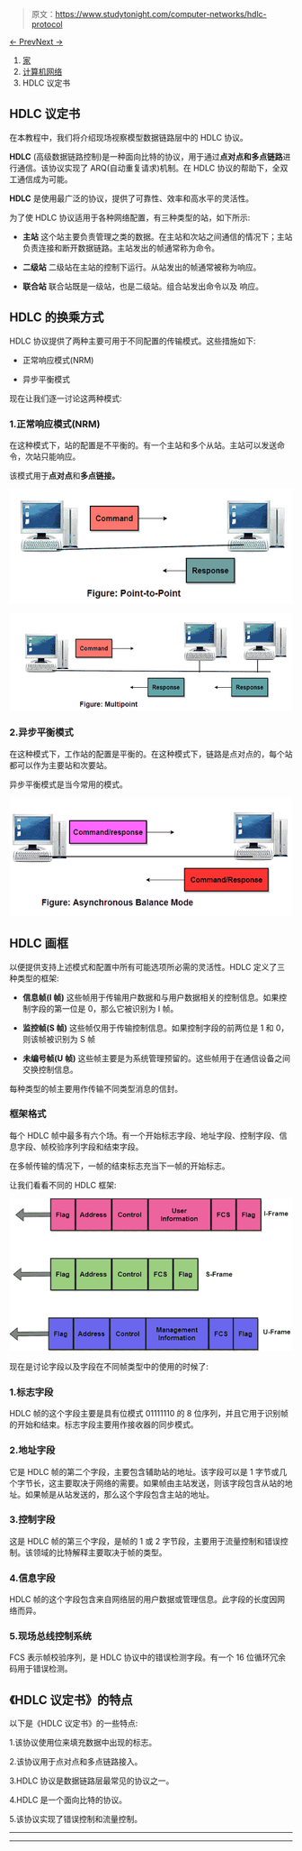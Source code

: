 > 原文：<https://www.studytonight.com/computer-networks/hdlc-protocol>

[← Prev](/computer-networks/sliding-window-protocol "Sliding Window Protocol")[Next →](/computer-networks/pointtopoint-protocol "Point-to-Point Protocol")

<nav aria-label="breadcrumb">

1.  [家](/)
2.  [计算机网络](/computer-networks)
3.  HDLC 议定书

</nav>

<article>

# HDLC 议定书

在本教程中，我们将介绍现场视察模型数据链路层中的 HDLC 协议。

**HDLC** (高级数据链路控制)是一种面向比特的协议，用于通过**点对点和多点链路**进行通信。该协议实现了 ARQ(自动重复请求)机制。在 HDLC 协议的帮助下，全双工通信成为可能。

**HDLC** 是使用最广泛的协议，提供了可靠性、效率和高水平的灵活性。

为了使 HDLC 协议适用于各种网络配置，有三种类型的站，如下所示:

*   **主站**
    这个站主要负责管理之类的数据。在主站和次站之间通信的情况下；主站负责连接和断开数据链路。主站发出的帧通常称为命令。

*   **二级站**
    二级站在主站的控制下运行。从站发出的帧通常被称为响应。

*   **联合站**
    联合站既是一级站，也是二级站。组合站发出命令以及  响应。

## HDLC 的换乘方式

HDLC 协议提供了两种主要可用于不同配置的传输模式。这些措施如下:

*   正常响应模式(NRM)

*   异步平衡模式

现在让我们逐一讨论这两种模式:

### 1.正常响应模式(NRM)

在这种模式下，站的配置是不平衡的。有一个主站和多个从站。主站可以发送命令，次站只能响应。

该模式用于**点对点**和**多点链接。**

![](img/af77c43052781116ee509889c9be466e.png)

![](img/49e3d1928b8e167429aa38d028c9b514.png)

### 2.异步平衡模式

在这种模式下，工作站的配置是平衡的。在这种模式下，链路是点对点的，每个站都可以作为主要站和次要站。

异步平衡模式是当今常用的模式。

![](img/7e625eda5a642c57dbcd8a6cb899971c.png)

## HDLC 画框

以便提供支持上述模式和配置中所有可能选项所必需的灵活性。HDLC 定义了三种类型的框架:

*   **信息帧(I 帧)**
    这些帧用于传输用户数据和与用户数据相关的控制信息。如果控制字段的第一位是 0，那么它被识别为 I 帧。

*   **监控帧(S 帧)**
    这些帧仅用于传输控制信息。如果控制字段的前两位是 1 和 0，则该帧被识别为 S 帧

*   **未编号帧(U 帧)**
    这些帧主要是为系统管理预留的。这些帧用于在通信设备之间交换控制信息。

每种类型的帧主要用作传输不同类型消息的信封。

### 框架格式

每个 HDLC 帧中最多有六个场。有一个开始标志字段、地址字段、控制字段、信息字段、帧校验序列字段和结束字段。

在多帧传输的情况下，一帧的结束标志充当下一帧的开始标志。

让我们看看不同的 HDLC 框架:

![](img/12f34826dcb244225e4e0de31e0593ec.png)

现在是讨论字段以及字段在不同帧类型中的使用的时候了:

### 1.标志字段

HDLC 帧的这个字段主要是具有位模式 01111110 的 8 位序列，并且它用于识别帧的开始和结束。标志字段主要用作接收器的同步模式。

### 2.地址字段

它是 HDLC 帧的第二个字段，主要包含辅助站的地址。该字段可以是 1 字节或几个字节长，这主要取决于网络的需要。如果帧由主站发送，则该字段包含从站的地址。如果帧是从站发送的，那么这个字段包含主站的地址。

### 3.控制字段

这是 HDLC 帧的第三个字段，是帧的 1 或 2 字节段，主要用于流量控制和错误控制。该领域的比特解释主要取决于帧的类型。

### 4.信息字段

HDLC 帧的这个字段包含来自网络层的用户数据或管理信息。此字段的长度因网络而异。

### 5.现场总线控制系统

FCS 表示帧校验序列，是 HDLC 协议中的错误检测字段。有一个 16 位循环冗余码用于错误检测。

## 《HDLC 议定书》的特点

以下是《HDLC 议定书》的一些特点:

1.该协议使用位来填充数据中出现的标志。

2.该协议用于点对点和多点链路接入。

3.HDLC 协议是数据链路层最常见的协议之一。

4.HDLC 是一个面向比特的协议。

5.该协议实现了错误控制和流量控制。

</article>

* * *

* * *